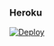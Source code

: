 ### Heroku
[![Deploy](https://www.herokucdn.com/deploy/button.svg)](https://heroku.com/deploy?template=https://github.com/sadingc/draft_to_calendar-proxy)
